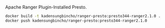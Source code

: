 Apache Ranger Plugin-Installed Presto.

```bash
docker build -t kadensungbincho/ranger-presto:presto344-ranger2.1.0 .
docker push kadensungbincho/ranger-presto:presto344-ranger2.1.0
```
